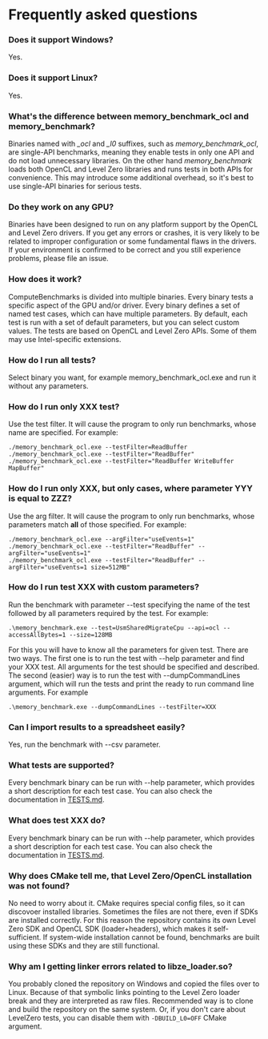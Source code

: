 # Frequently asked questions



### Does it support Windows?
Yes.



### Does it support Linux?
Yes.



### What's the difference between memory_benchmark_ocl and memory_benchmark?
Binaries named with *_ocl* and *_l0* suffixes, such as *memory_benchmark_ocl*, are single-API benchmarks, meaning they enable tests in only one API and do not load unnecessary libraries. On the other hand *memory_benchmark* loads both OpenCL and Level Zero libraries and runs tests in both APIs for convenience. This may introduce some additional overhead, so it's best to use single-API binaries for serious tests.



### Do they work on any GPU?
Binaries have been designed to run on any platform support by the OpenCL and Level Zero drivers. If you get any errors or crashes, it is very likely to be related to improper configuration or some fundamental flaws in the drivers. If your environment is confirmed to be correct and you still experience problems, please file an issue.



### How does it work?
ComputeBenchmarks is divided into multiple binaries. Every binary tests a specific aspect of the GPU and/or driver. Every binary defines a set of named test cases, which can have multiple parameters. By default, each test is run with a set of default parameters, but you can select custom values. The tests are based on OpenCL and Level Zero APIs. Some of them may use Intel-specific extensions.



### How do I run all tests?
Select binary you want, for example memory_benchmark_ocl.exe and run it without any parameters.



### How do I run only XXX test?
Use the test filter. It will cause the program to only run benchmarks, whose name are specified. For example:
```
./memory_benchmark_ocl.exe --testFilter=ReadBuffer
./memory_benchmark_ocl.exe --testFilter="ReadBuffer"
./memory_benchmark_ocl.exe --testFilter="ReadBuffer WriteBuffer MapBuffer"
```



### How do I run only XXX, but only cases, where parameter YYY is equal to ZZZ?
Use the arg filter. It will cause the program to only run benchmarks, whose parameters match **all** of those specified. For example:
```
./memory_benchmark_ocl.exe --argFilter="useEvents=1"
./memory_benchmark_ocl.exe --testFilter="ReadBuffer" --argFilter="useEvents=1"
./memory_benchmark_ocl.exe --testFilter="ReadBuffer" --argFilter="useEvents=1 size=512MB"
```



### How do I run test XXX with custom parameters?
Run the benchmark with parameter --test specifying the name of the test followed by all parameters required by the test. For example:
```
.\memory_benchmark.exe --test=UsmSharedMigrateCpu --api=ocl --accessAllBytes=1 --size=128MB
```
For this you will have to know all the parameters for given test. There are two ways. The first one is to run the test with --help parameter and find your XXX test. All arguments for the test should be specified and described. The second (easier) way is to run the test with --dumpCommandLines argument, which will run the tests and print the ready to run command line arguments. For example
```
.\memory_benchmark.exe --dumpCommandLines --testFilter=XXX
```



### Can I import results to a spreadsheet easily?
Yes, run the benchmark with --csv parameter.



### What tests are supported?
Every benchmark binary can be run with --help parameter, which provides a short description for each test case. You can also check the documentation in [TESTS.md](TESTS.md).



### What does test XXX do?
Every benchmark binary can be run with --help parameter, which provides a short description for each test case. You can also check the documentation in [TESTS.md](TESTS.md).



### Why does CMake tell me, that Level Zero/OpenCL installation was not found?
No need to worry about it. CMake requires special config files, so it can discovoer installed libraries. Sometimes the files are not there, even if SDKs are installed correctly. For this reason the repository contains its own Level Zero SDK and OpenCL SDK (loader+headers), which makes it self-sufficient. If system-wide installation cannot be found, benchmarks are built using these SDKs and they are still functional.



### Why am I getting linker errors related to libze_loader.so?
You probably cloned the repository on Windows and copied the files over to Linux. Because of that symbolic links pointing to the Level Zero loader break and they are interpreted as raw files. Recommended way is to clone and build the repository on the same system. Or, if you don't care about LevelZero tests, you can disable them with `-DBUILD_L0=OFF` CMake argument.
